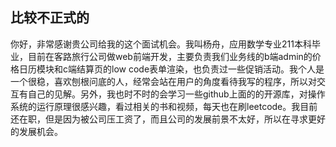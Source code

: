 ## 比较不正式的

你好，非常感谢贵公司给我的这个面试机会。我叫杨舟，应用数学专业211本科毕业，目前在客路旅行公司做web前端开发，主要负责我们业务线的b端admin的价格日历模块和c端结算页的low code表单渲染，也负责过一些促销活动。我个人是一个很稳，喜欢刨根问底的人，经常会站在用户的角度看待我写的程序，所以对交互有自己的见解。另外，我也时不时的会学习一些github上面的的开源库，对操作系统的运行原理很感兴趣，看过相关的书和视频，每天也在刷leetcode。我目前还在职，但是因为被公司压工资了，而且公司的发展前景不太好，所以在寻求更好的发展机会。